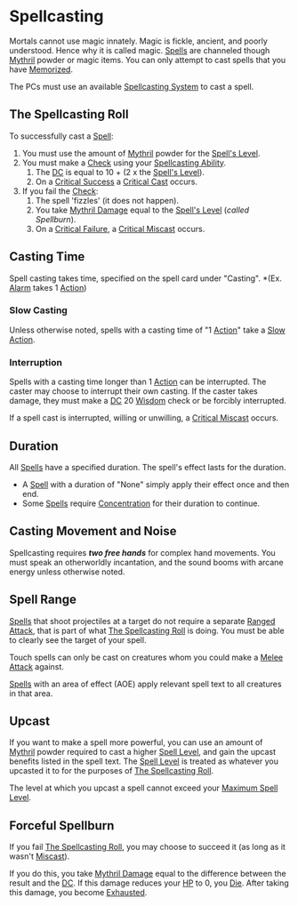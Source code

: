 # Spellcasting

Mortals cannot use magic innately. Magic is fickle, ancient, and poorly understood. Hence why it is called magic. [Spells](Spells.md) are channeled though [Mythril](../Mythril.md) powder or magic items. You can only attempt to cast spells that you have [Memorized](Spell%20Memorization.md).

The PCs must use an available [Spellcasting System](Spellcasting%20Procedures/Spellcasting%20Procedures.md) to cast a spell.

## The Spellcasting Roll

To successfully cast a [Spell](Spells.md):

1. You must use the amount of [Mythril](../Mythril.md) powder for the [Spell's Level](../Spells/Spell%20Level.md).
2. You must make a [Check](../../Game%20Procedures/Core%20Procedures/Check.md) using your [Spellcasting Ability](Spellcasting%20Disciplines/Spellcasting%20Ability.md).
	1. The [DC](../../Game%20Procedures/Core%20Procedures/DC.md) is equal to 10 + (2 x the [Spell's Level](../Spells/Spell%20Level.md)).
	2. On a [Critical Success](../../Game%20Procedures/Die%20Rolling%20Mechanics/Critical%20Success.md) a [Critical Cast](../../Game%20Procedures/Die%20Rolling%20Mechanics/Critical%20Cast.md) occurs.
3. If you fail the [Check](../../Game%20Procedures/Core%20Procedures/Check.md):
	1. The spell 'fizzles' (it does not happen).
	2. You take [Mythril Damage](../../Game%20Procedures/Combat/Damage%20Types/Mythril%20Damage.md) equal to the [Spell's Level](../Spells/Spell%20Level.md) (*called Spellburn*).
	3. On a [Critical Failure](../../Game%20Procedures/Die%20Rolling%20Mechanics/Critical%20Failure.md), a [Critical Miscast](../../Game%20Procedures/Die%20Rolling%20Mechanics/Critical%20Miscast.md) occurs.

## Casting Time

Spell casting takes time, specified on the spell card under "Casting".
*(Ex. [Alarm](../Spells/Spells%20by%20Level/Level%201/Alarm.md) takes 1 [Action](../../Game%20Procedures/Core%20Procedures/Action.md))

### Slow Casting

Unless otherwise noted, spells with a casting time of "1 [Action](../../Game%20Procedures/Core%20Procedures/Action.md)" take a [Slow Action](../../Game%20Procedures/Core%20Procedures/Action.md#Slow%20Action).

### Interruption

Spells with a casting time longer than 1 [Action](../../Game%20Procedures/Core%20Procedures/Action.md) can be interrupted. The caster may choose to interrupt their own casting. If the caster takes damage, they must make a [DC](../../Game%20Procedures/Core%20Procedures/DC.md) 20 [Wisdom](../../Player%20Characters/The%20Ability%20Scores/Wisdom.md) check or be forcibly interrupted.

If a spell cast is interrupted, willing or unwilling, a [Critical Miscast](../../Game%20Procedures/Die%20Rolling%20Mechanics/Critical%20Miscast.md) occurs.

## Duration

All [Spells](Spells.md) have a specified duration. The spell's effect lasts for the duration.

- A [Spell](Spells.md) with a duration of "None" simply apply their effect once and then end.
- Some [Spells](Spells.md) require [Concentration](Concentration.md) for their duration to continue.

## Casting Movement and Noise

Spellcasting requires ***two free hands*** for complex hand movements. You must speak an otherworldly incantation, and the sound booms with arcane energy unless otherwise noted.

## Spell Range

[Spells](Spells.md) that shoot projectiles at a target do not require a separate [Ranged Attack](../../Game%20Procedures/Combat/Ranged%20Attack.md), that is part of what [The Spellcasting Roll](#The%20Spellcasting%20Roll) is doing. You must be able to clearly see the target of your spell.

Touch spells can only be cast on creatures whom you could make a [Melee Attack](../../Game%20Procedures/Combat/Melee%20Attack.md) against.

[Spells](Spells.md) with an area of effect (AOE) apply relevant spell text to all creatures in that area.

## Upcast

If you want to make a spell more powerful, you can use an amount of [Mythril](../Mythril.md) powder required to cast a higher [Spell Level](../Spells/Spell%20Level.md), and gain the upcast benefits listed in the spell text. The [Spell Level](../Spells/Spell%20Level.md) is treated as whatever you upcasted it to for the purposes of [The Spellcasting Roll](#The%20Spellcasting%20Roll).

The level at which you upcast a spell cannot exceed your [Maximum Spell Level](../Spells/Spell%20Level.md#Max%20Spell%20Level).

## Forceful Spellburn

If you fail [The Spellcasting Roll](#The%20Spellcasting%20Roll), you may choose to succeed it (as long as it wasn't [Miscast](../../Game%20Procedures/Die%20Rolling%20Mechanics/Critical%20Miscast.md)).

If you do this, you take [Mythril Damage](../../Game%20Procedures/Combat/Damage%20Types/Mythril%20Damage.md) equal to the difference between the result and the [DC](../../Game%20Procedures/Core%20Procedures/DC.md). If this damage reduces your [HP](../../Player%20Characters/Derived%20Statistics/Health%20Points.md) to 0, you [Die](../../Game%20Procedures/Conditions/Dying.md#Dead). After taking this damage, you become [Exhausted](../../Game%20Procedures/Conditions/Exhausted.md).
